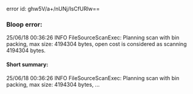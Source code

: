 error id: ghw5V/a+/nUNj/IsCfURlw==
### Bloop error:

25/06/18 00:36:26 INFO FileSourceScanExec: Planning scan with bin packing, max size: 4194304 bytes, open cost is considered as scanning 4194304 bytes.
#### Short summary: 

25/06/18 00:36:26 INFO FileSourceScanExec: Planning scan with bin packing, max size: 4194304 bytes, ...